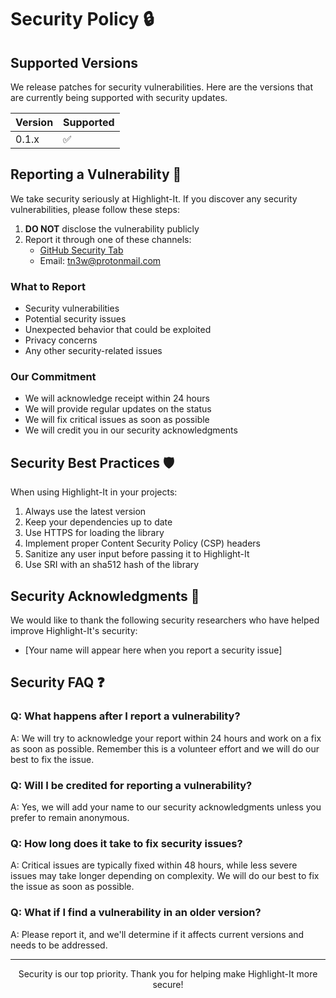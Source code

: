 # Security Policy 🔒
## Supported Versions

We release patches for security vulnerabilities. Here are the versions that are currently being supported with security updates.

| Version | Supported          |
| ------- | ------------------ |
| 0.1.x   | :white_check_mark: |

## Reporting a Vulnerability 🚨

We take security seriously at Highlight-It. If you discover any security vulnerabilities, please follow these steps:

1. **DO NOT** disclose the vulnerability publicly
2. Report it through one of these channels:
   - [GitHub Security Tab](https://github.com/tn3w/highlight-it/security)
   - Email: [tn3w@protonmail.com](mailto:tn3w@protonmail.com)

### What to Report
- Security vulnerabilities
- Potential security issues
- Unexpected behavior that could be exploited
- Privacy concerns
- Any other security-related issues

### Our Commitment
- We will acknowledge receipt within 24 hours
- We will provide regular updates on the status
- We will fix critical issues as soon as possible
- We will credit you in our security acknowledgments

## Security Best Practices 🛡️

When using Highlight-It in your projects:

1. Always use the latest version
2. Keep your dependencies up to date
3. Use HTTPS for loading the library
4. Implement proper Content Security Policy (CSP) headers
5. Sanitize any user input before passing it to Highlight-It
6. Use SRI with an sha512 hash of the library

## Security Acknowledgments 🙏

We would like to thank the following security researchers who have helped improve Highlight-It's security:

- [Your name will appear here when you report a security issue]

## Security FAQ ❓

### Q: What happens after I report a vulnerability?
A: We will try to acknowledge your report within 24 hours and work on a fix as soon as possible. Remember this is a volunteer effort and we will do our best to fix the issue.

### Q: Will I be credited for reporting a vulnerability?
A: Yes, we will add your name to our security acknowledgments unless you prefer to remain anonymous.

### Q: How long does it take to fix security issues?
A: Critical issues are typically fixed within 48 hours, while less severe issues may take longer depending on complexity. We will do our best to fix the issue as soon as possible.

### Q: What if I find a vulnerability in an older version?
A: Please report it, and we'll determine if it affects current versions and needs to be addressed.

---

<p align="center">
  Security is our top priority. Thank you for helping make Highlight-It more secure!
</p> 